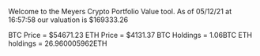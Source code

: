 Welcome to the Meyers Crypto Portfolio Value tool. 
As of 05/12/21 at 16:57:58 our valuation is $169333.26 

BTC Price = $54671.23
 ETH Price = $4131.37
BTC Holdings = 1.06BTC
 ETH holdings = 26.960005962ETH 

